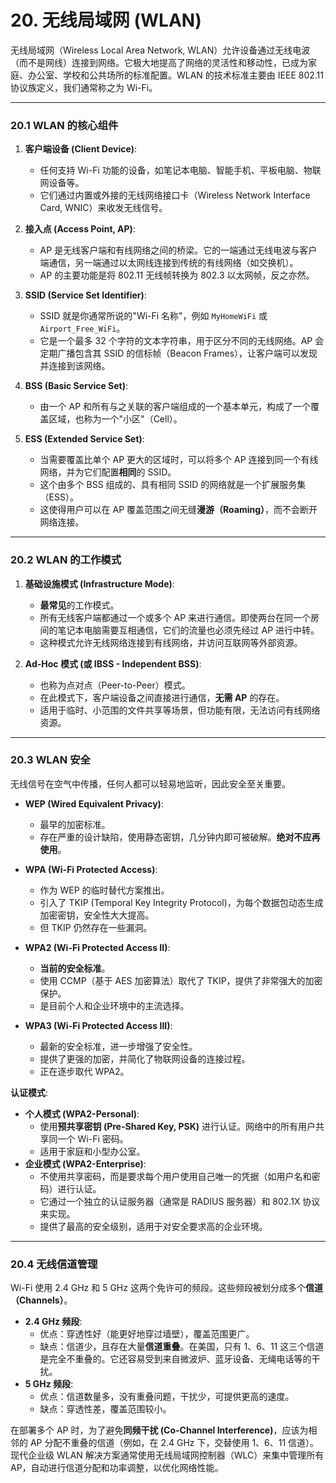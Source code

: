 # 20. 无线局域网 (WLAN)

无线局域网（Wireless Local Area Network, WLAN）允许设备通过无线电波（而不是网线）连接到网络。它极大地提高了网络的灵活性和移动性，已成为家庭、办公室、学校和公共场所的标准配置。WLAN 的技术标准主要由 IEEE 802.11 协议族定义，我们通常称之为 Wi-Fi。

---

### 20.1 WLAN 的核心组件

1.  **客户端设备 (Client Device)**:
    -   任何支持 Wi-Fi 功能的设备，如笔记本电脑、智能手机、平板电脑、物联网设备等。
    -   它们通过内置或外接的无线网络接口卡（Wireless Network Interface Card, WNIC）来收发无线信号。

2.  **接入点 (Access Point, AP)**:
    -   AP 是无线客户端和有线网络之间的桥梁。它的一端通过无线电波与客户端通信，另一端通过以太网线连接到传统的有线网络（如交换机）。
    -   AP 的主要功能是将 802.11 无线帧转换为 802.3 以太网帧，反之亦然。

3.  **SSID (Service Set Identifier)**:
    -   SSID 就是你通常所说的"Wi-Fi 名称"，例如 `MyHomeWiFi` 或 `Airport_Free_WiFi`。
    -   它是一个最多 32 个字符的文本字符串，用于区分不同的无线网络。AP 会定期广播包含其 SSID 的信标帧（Beacon Frames），让客户端可以发现并连接到该网络。

4.  **BSS (Basic Service Set)**:
    -   由一个 AP 和所有与之关联的客户端组成的一个基本单元，构成了一个覆盖区域，也称为一个"小区"（Cell）。

5.  **ESS (Extended Service Set)**:
    -   当需要覆盖比单个 AP 更大的区域时，可以将多个 AP 连接到同一个有线网络，并为它们配置**相同**的 SSID。
    -   这个由多个 BSS 组成的、具有相同 SSID 的网络就是一个扩展服务集（ESS）。
    -   这使得用户可以在 AP 覆盖范围之间无缝**漫游（Roaming）**，而不会断开网络连接。

---

### 20.2 WLAN 的工作模式

1.  **基础设施模式 (Infrastructure Mode)**:
    -   **最常见**的工作模式。
    -   所有无线客户端都通过一个或多个 AP 来进行通信。即使两台在同一个房间的笔记本电脑需要互相通信，它们的流量也必须先经过 AP 进行中转。
    -   这种模式允许无线网络连接到有线网络，并访问互联网等外部资源。

2.  **Ad-Hoc 模式 (或 IBSS - Independent BSS)**:
    -   也称为点对点（Peer-to-Peer）模式。
    -   在此模式下，客户端设备之间直接进行通信，**无需 AP** 的存在。
    -   适用于临时、小范围的文件共享等场景，但功能有限，无法访问有线网络资源。

---

### 20.3 WLAN 安全

无线信号在空气中传播，任何人都可以轻易地监听，因此安全至关重要。

-   **WEP (Wired Equivalent Privacy)**:
    -   最早的加密标准。
    -   存在严重的设计缺陷，使用静态密钥，几分钟内即可被破解。**绝对不应再使用**。

-   **WPA (Wi-Fi Protected Access)**:
    -   作为 WEP 的临时替代方案推出。
    -   引入了 TKIP (Temporal Key Integrity Protocol)，为每个数据包动态生成加密密钥，安全性大大提高。
    -   但 TKIP 仍然存在一些漏洞。

-   **WPA2 (Wi-Fi Protected Access II)**:
    -   **当前的安全标准**。
    -   使用 CCMP（基于 AES 加密算法）取代了 TKIP，提供了非常强大的加密保护。
    -   是目前个人和企业环境中的主流选择。

-   **WPA3 (Wi-Fi Protected Access III)**:
    -   最新的安全标准，进一步增强了安全性。
    -   提供了更强的加密，并简化了物联网设备的连接过程。
    -   正在逐步取代 WPA2。

**认证模式**:
-   **个人模式 (WPA2-Personal)**:
    -   使用**预共享密钥 (Pre-Shared Key, PSK)** 进行认证。网络中的所有用户共享同一个 Wi-Fi 密码。
    -   适用于家庭和小型办公室。
-   **企业模式 (WPA2-Enterprise)**:
    -   不使用共享密码，而是要求每个用户使用自己唯一的凭据（如用户名和密码）进行认证。
    -   它通过一个独立的认证服务器（通常是 RADIUS 服务器）和 802.1X 协议来实现。
    -   提供了最高的安全级别，适用于对安全要求高的企业环境。

---

### 20.4 无线信道管理

Wi-Fi 使用 2.4 GHz 和 5 GHz 这两个免许可的频段。这些频段被划分成多个**信道（Channels）**。

-   **2.4 GHz 频段**:
    -   优点：穿透性好（能更好地穿过墙壁），覆盖范围更广。
    -   缺点：信道少，且存在大量**信道重叠**。在美国，只有 1、6、11 这三个信道是完全不重叠的。它还容易受到来自微波炉、蓝牙设备、无绳电话等的干扰。
-   **5 GHz 频段**:
    -   优点：信道数量多，没有重叠问题，干扰少，可提供更高的速度。
    -   缺点：穿透性差，覆盖范围较小。

在部署多个 AP 时，为了避免**同频干扰 (Co-Channel Interference)**，应该为相邻的 AP 分配不重叠的信道（例如，在 2.4 GHz 下，交替使用 1、6、11 信道）。现代企业级 WLAN 解决方案通常使用无线局域网控制器（WLC）来集中管理所有 AP，自动进行信道分配和功率调整，以优化网络性能。 
